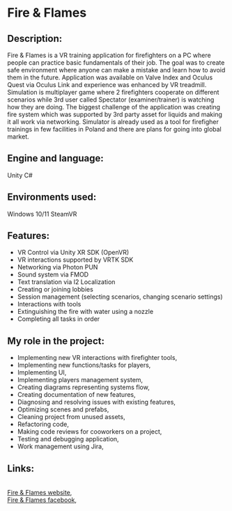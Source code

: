 # Fire & Flames

<h2>Description:</h2>
Fire & Flames is a VR training application for firefighters on a PC where people can practice basic fundamentals of their job. The goal was to create safe environment where anyone can make a mistake and learn how to avoid them in the future. Application was available on Valve Index and Oculus Quest via Oculus Link and experience was enhanced by VR treadmill. Simulation is multiplayer game where 2 firefighters cooperate on different scenarios while 3rd user called Spectator (examiner/trainer) is watching how they are doing. The biggest challenge of the application was creating fire system which was supported by 3rd party asset for liquids and making it all work via networking. Simulator is already used as a tool for firefigher trainings in few facilities in Poland and there are plans for going into global market. 

<h2>Engine and language:</h2>
Unity C#

<h2>Environments used:</h2>
Windows 10/11
SteamVR

<h2>Features:</h2>

- VR Control via Unity XR SDK (OpenVR)
- VR interactions supported by VRTK SDK
- Networking via Photon PUN
- Sound system via FMOD
- Text translation via I2 Localization
- Creating or joining lobbies
- Session management (selecting scenarios, changing scenario settings)
- Interactions with tools
- Extinguishing the fire with water using a nozzle
- Completing all tasks in order

<h2>My role in the project:</h2>

- Implementing new VR interactions with firefighter tools,
- Implementing new functions/tasks for players,
- Implementing UI,
- Implementing players management system,
- Creating diagrams representing systems flow,
- Creating documentation of new features,
- Diagnosing and resolving issues with existing features,
- Optimizing scenes and prefabs,
- Cleaning project from unused assets,
- Refactoring code,
- Making code reviews for cooworkers on a project,
- Testing and debugging application,
- Work management using Jira,

<h2>Links:</h2>
<br/><a href="https://fire-flames.com/?page_id=2358&lang=en#Scenario">Fire & Flames website</a>, 
<br/><a href="https://www.facebook.com/103218329539439?ref=embed_page">Fire & Flames facebook</a>, 

